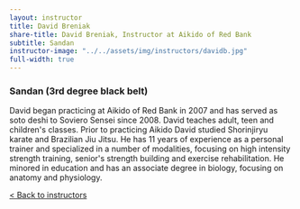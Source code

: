 ```yaml
---
layout: instructor
title: David Breniak
share-title: David Breniak, Instructor at Aikido of Red Bank
subtitle: Sandan
instructor-image: "../../assets/img/instructors/davidb.jpg"
full-width: true
---
```


### Sandan (3rd degree black belt)

David began practicing at Aikido of Red Bank in 2007 and has served as soto deshi to Soviero Sensei since 2008. David teaches adult, teen and children's classes. Prior to practicing Aikido David studied Shorinjiryu karate and Brazilian Jiu Jitsu. He has 11 years of experience as a personal trainer and specialized in a number of modalities, focusing on high intensity strength training, senior's strength building and exercise rehabilitation. He minored in education and has an associate degree in biology, focusing on anatomy and physiology.

[< Back to instructors](../)
